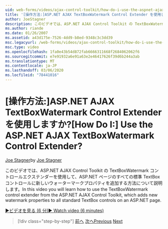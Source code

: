 ```yaml
---
uid: web-forms/videos/ajax-control-toolkit/how-do-i-use-the-aspnet-ajax-textboxwatermark-control-extender
title: '[操作方法:]ASP.NET AJAX TextBoxWatermark Control Extender を使用しますか? | Microsoft Docs'
author: JoeStagner
description: このビデオでは、ASP.NET AJAX Control Toolkit の TextBoxWatermark コントロールエクステンダーを使用して、新しい透かしプロパティを...
ms.author: riande
ms.date: 01/26/2007
ms.assetid: a43d175e-7526-4dd9-b8ed-9348c3c3dd39
msc.legacyurl: /web-forms/videos/ajax-control-toolkit/how-do-i-use-the-aspnet-ajax-textboxwatermark-control-extender
msc.type: video
ms.openlocfilehash: 1fa0e43b54d872fab6666311668f2684062062f6
ms.sourcegitcommit: e7e91932a6e91a63e2e46417626f39d6b244a3ab
ms.translationtype: MT
ms.contentlocale: ja-JP
ms.lasthandoff: 03/06/2020
ms.locfileid: "78441016"
---
```

# <a name="how-do-i-use-the-aspnet-ajax-textboxwatermark-control-extender"></a><span data-ttu-id="4a4f1-104">[操作方法:]ASP.NET AJAX TextBoxWatermark Control Extender を使用しますか?</span><span class="sxs-lookup"><span data-stu-id="4a4f1-104">[How Do I:] Use the ASP.NET AJAX TextBoxWatermark Control Extender?</span></span>

<span data-ttu-id="4a4f1-105">[Joe Stagner](https://github.com/JoeStagner)</span><span class="sxs-lookup"><span data-stu-id="4a4f1-105">by [Joe Stagner](https://github.com/JoeStagner)</span></span>

<span data-ttu-id="4a4f1-106">このビデオでは、ASP.NET AJAX Control Toolkit の TextBoxWatermark コントロールエクステンダーを使用して、ASP.NET ページのすべての標準 TextBox コントロールに新しいウォーターマークプロパティを追加する方法について説明します。</span><span class="sxs-lookup"><span data-stu-id="4a4f1-106">In this video you will learn how to use the TextBoxWatermark control extender from the ASP.NET AJAX Control Toolkit, which adds new watermark properties to all standard TextBox controls on an ASP.NET page.</span></span>

[<span data-ttu-id="4a4f1-107">&#9654;ビデオを見る (6 分)</span><span class="sxs-lookup"><span data-stu-id="4a4f1-107">&#9654; Watch video (6 minutes)</span></span>](https://channel9.msdn.com/Blogs/ASP-NET-Site-Videos/how-do-i-use-the-aspnet-ajax-textboxwatermark-control-extender)

> [!div class="step-by-step"]
> <span data-ttu-id="4a4f1-108">[前へ](how-do-i-use-the-aspnet-ajax-cascadingdropdown-control-extender.md)
> [次へ](how-do-i-use-the-aspnet-ajax-popup-control-extender.md)</span><span class="sxs-lookup"><span data-stu-id="4a4f1-108">[Previous](how-do-i-use-the-aspnet-ajax-cascadingdropdown-control-extender.md)
[Next](how-do-i-use-the-aspnet-ajax-popup-control-extender.md)</span></span>
